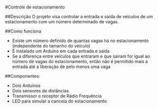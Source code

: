 #Controle de estacionamento

##Descrição
O projeto visa controlar a entrada e saída de veículos de um estacionamento com um número determinado de vagas.

##Como funciona
- Existe um número definido de quantas vagas há no estacionamento (independente do tamanho do veículo)
- É instalado um Arduino em cada entrada e saída
- Se a diferença entre veículos que entraram e que sairam for igual ao número de vagas do estacionamento, então não é permitido mais a entrada até a liberação de pelo menos uma vaga

##Componentes:
- Dois Arduinos
- Dois sensores de distâncias
- Transmissor e receptor de Rádio Frequência
- LED para simular a cancela do estacionamento